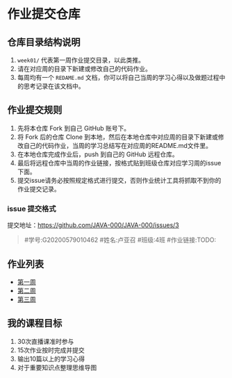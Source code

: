 # 作业提交仓库

## 仓库目录结构说明

1. `week01/` 代表第一周作业提交目录，以此类推。
2. 请在对应周的目录下新建或修改自己的代码作业。
2. 每周均有一个 `REDAME.md` 文档，你可以将自己当周的学习心得以及做题过程中的思考记录在该文档中。

## 作业提交规则
 
1. 先将本仓库 Fork 到自己 GitHub 账号下。
2. 将 Fork 后的仓库 Clone 到本地，然后在本地仓库中对应周的目录下新建或修改自己的代码作业，当周的学习总结写在对应周的README.md文件里。
3. 在本地仓库完成作业后，push 到自己的 GitHub 远程仓库。
4. 最后将远程仓库中当周的作业链接，按格式贴到班级仓库对应学习周的issue下面。
5. 提交issue请务必按照规定格式进行提交，否则作业统计工具将抓取不到你的作业提交记录。 

### issue 提交格式
提交地址：https://github.com/JAVA-000/JAVA-000/issues/3

> #学号:G20200579010462
> #姓名:卢亚召
> #班级:4班
> #作业链接:TODO:

## 作业列表
- [第一周](./Week_01/README.md)
- [第二周](./Week_02/README.md)
- [第三周](./Week_03/README.md)

## 我的课程目标
1. 30次直播课准时参与
2. 15次作业按时完成并提交
3. 输出10篇以上的学习心得
4. 对于重要知识点整理思维导图

